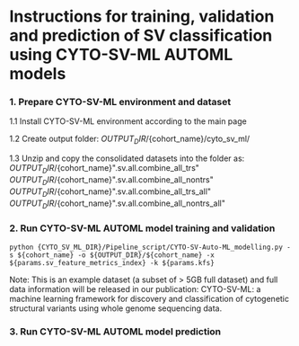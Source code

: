 # Instructions for training, validation and prediction of SV classification using CYTO-SV-ML AUTOML models

### 1. Prepare CYTO-SV-ML environment and dataset
1.1 Install CYTO-SV-ML environment according to the main page

1.2 Create output folder: ${OUTPUT_DIR}/${cohort_name}/cyto_sv_ml/

1.3 Unzip and copy the consolidated datasets into the folder as: 
${OUTPUT_DIR}/${cohort_name}".sv.all.combine_all_trs" 
${OUTPUT_DIR}/${cohort_name}".sv.all.combine_all_nontrs"
${OUTPUT_DIR}/${cohort_name}".sv.all.combine_all_trs_all" 
${OUTPUT_DIR}/${cohort_name}".sv.all.combine_all_nontrs_all"

### 2. Run CYTO-SV-ML AUTOML model training and validation
```
python {CYTO_SV_ML_DIR}/Pipeline_script/CYTO-SV-Auto-ML_modelling.py -s ${cohort_name} -o ${OUTPUT_DIR}/${cohort_name} -x ${params.sv_feature_metrics_index} -k ${params.kfs} 
```
Note: This is an example dataset (a subset of > 5GB full dataset) and full data information will be released in our publication:
CYTO-SV-ML: a machine learning framework for discovery and classification of cytogenetic structural variants using whole genome sequencing data.

### 3. Run CYTO-SV-ML AUTOML model prediction
```

